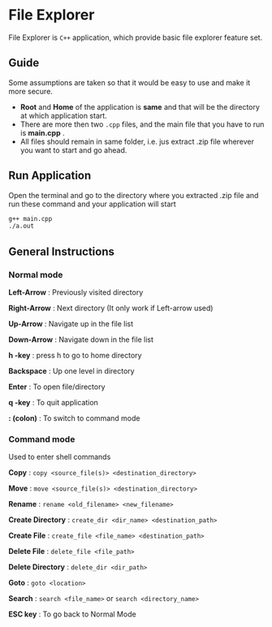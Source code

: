 
# File Explorer

File Explorer is ```C++``` application, which provide basic file explorer feature set.

## Guide

Some assumptions are taken so that it would be easy to use and make it more secure.

* **Root** and **Home** of the application is **same** and that will be the directory at which application start.
* There are more then two ```.cpp``` files, and the main file that you have to run is **main.cpp** .
* All files should remain in same folder, i.e. jus extract .zip file wherever you want to start and go ahead.

## Run Application

Open the terminal and go to the directory where you extracted .zip file and run these command and your application will start 
```bash
g++ main.cpp
./a.out
```


## General Instructions

### Normal mode

**Left-Arrow** : Previously visited directory

**Right-Arrow** : Next directory (It only work if Left-arrow used)

**Up-Arrow** : Navigate up in the file list

**Down-Arrow** : Navigate down in the file list

**h -key** : press h to go to home directory

**Backspace** : Up one level in directory

**Enter** : To open file/directory

**q -key** : To quit application

**: (colon)** : To switch to command mode  

### Command mode
Used to enter shell commands

**Copy** : `copy <source_file(s)> <destination_directory>`

**Move** : `move <source_file(s)> <destination_directory>`

**Rename** : `rename <old_filename> <new_filename>`

**Create Directory** : `create_dir <dir_name> <destination_path>`

**Create File** : `create_file <file_name> <destination_path>`

**Delete File** : `delete_file <file_path>`

**Delete Directory** : `delete_dir <dir_path>`

**Goto** : `goto <location>`

**Search** : `search <file_name>` or `search <directory_name>` 

**ESC key** : To go back to Normal Mode

